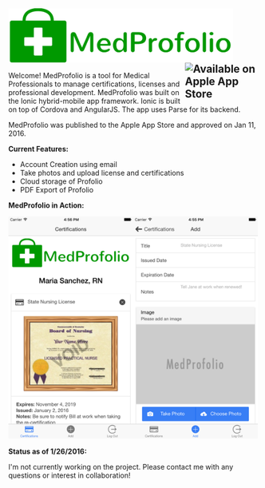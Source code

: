 <img src="www/img/MedProfolioLogo.png" alt="MedProfolio" align="center" width="450"/> <img src="https://upload.wikimedia.org/wikipedia/commons/5/5d/Available_on_the_App_Store_(black).png" alt="Available on Apple App Store" width="150" align="right"/>
------

Welcome! MedProfolio is a tool for Medical Professionals to manage certifications, licenses and professional development.
MedProfolio was built on the Ionic hybrid-mobile app framework. Ionic is built on top of Cordova and AngularJS. The app
uses Parse for its backend.

MedProfolio was published to the Apple App Store and approved on Jan 11, 2016.

**Current Features:**
* Account Creation using email
* Take photos and upload license and certifications
* Cloud storage of Profolio
* PDF Export of Profolio

**MedProfolio in Action:**

<img src="screenshots/5.5inch/Simulator%20Screen%20Shot%20Jan%202%2C%202016%2C%204.56.09%20PM.png" alt="MedProfolio Screenshot" width="250" align="left" /> <img src="screenshots/5.5inch/Simulator%20Screen%20Shot%20Jan%202%2C%202016%2C%204.55.17%20PM.png" alt="MedProfolio Screenshot" width="250" />

**Status as of 1/26/2016:**

I'm not currently working on the project. Please contact me with any questions or interest in collaboration!
